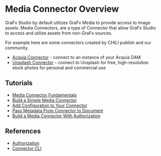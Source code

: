# Media Connector Overview

GraFx Studio by default utilizes GraFx Media to provide access to image assets. Media Connectors, are a type of Connector that allow GraFx Studio to access and utilize assets from non-GraFx sources.

For example here are some connectors created by CHILI publish and our community.

- [Acquia Connector]() - connect to an instance of your Acquia DAM
- [Unsplash Connector]() - connect to Unsplash for free, high-resolution stock photos for personal and commercial use 

## Tutorials

- [Media Connector Fundamentals]()
- [Build a Simple Media Connector]()
- [Add Configuration to Your Connector]()
- [Pass Metadata From Connector to Document]()
- [Build a Media Connector With Authorization]()

## References
- [Authorization]()
- [Connector CLI]()

